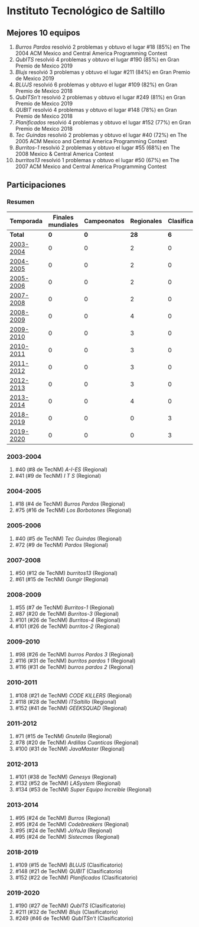 ---
---

# Instituto Tecnológico de Saltillo

## Mejores 10 equipos

1. _Burros Pardos_ resolvió 2 problemas y obtuvo el lugar #18 (85%) en The 2004 ACM Mexico and Central America Programming Contest
1. _QubITS_ resolvió 4 problemas y obtuvo el lugar #190 (85%) en Gran Premio de Mexico 2019
1. _Blujs_ resolvió 3 problemas y obtuvo el lugar #211 (84%) en Gran Premio de Mexico 2019
1. _BLUJS_ resolvió 6 problemas y obtuvo el lugar #109 (82%) en Gran Premio de Mexico 2018
1. _QubITSn't_ resolvió 2 problemas y obtuvo el lugar #249 (81%) en Gran Premio de Mexico 2019
1. _QUBIT_ resolvió 4 problemas y obtuvo el lugar #148 (78%) en Gran Premio de Mexico 2018
1. _Planificados_ resolvió 4 problemas y obtuvo el lugar #152 (77%) en Gran Premio de Mexico 2018
1. _Tec Guindas_ resolvió 2 problemas y obtuvo el lugar #40 (72%) en The 2005 ACM Mexico and Central America Programming Contest
1. _Burritos-1_ resolvió 2 problemas y obtuvo el lugar #55 (68%) en The 2008 Mexico & Central America Contest
1. _burritos13_ resolvió 1 problemas y obtuvo el lugar #50 (67%) en The 2007 ACM Mexico and Central America Programming Contest

## Participaciones

### Resumen

| Temporada | Finales mundiales | Campeonatos | Regionales | Clasificatorios | Equipos |
| --- | --- | --- | --- | --- | --- |
| **Total** | **0** | **0** | **28** | **6** | **34** |
| [2003-2004](#2003-2004) | 0 | 0 | 2 | 0 | 2 |
| [2004-2005](#2004-2005) | 0 | 0 | 2 | 0 | 2 |
| [2005-2006](#2005-2006) | 0 | 0 | 2 | 0 | 2 |
| [2007-2008](#2007-2008) | 0 | 0 | 2 | 0 | 2 |
| [2008-2009](#2008-2009) | 0 | 0 | 4 | 0 | 4 |
| [2009-2010](#2009-2010) | 0 | 0 | 3 | 0 | 3 |
| [2010-2011](#2010-2011) | 0 | 0 | 3 | 0 | 3 |
| [2011-2012](#2011-2012) | 0 | 0 | 3 | 0 | 3 |
| [2012-2013](#2012-2013) | 0 | 0 | 3 | 0 | 3 |
| [2013-2014](#2013-2014) | 0 | 0 | 4 | 0 | 4 |
| [2018-2019](#2018-2019) | 0 | 0 | 0 | 3 | 3 |
| [2019-2020](#2019-2020) | 0 | 0 | 0 | 3 | 3 |

### 2003-2004

1. #40 (#8 de TecNM) _A-I-ES_ (Regional)
1. #41 (#9 de TecNM) _I T S_ (Regional)

### 2004-2005

1. #18 (#4 de TecNM) _Burros Pardos_ (Regional)
1. #75 (#16 de TecNM) _Los Borbotones_ (Regional)

### 2005-2006

1. #40 (#5 de TecNM) _Tec Guindas_ (Regional)
1. #72 (#9 de TecNM) _Pardos_ (Regional)

### 2007-2008

1. #50 (#12 de TecNM) _burritos13_ (Regional)
1. #61 (#15 de TecNM) _Gungir_ (Regional)

### 2008-2009

1. #55 (#7 de TecNM) _Burritos-1_ (Regional)
1. #87 (#20 de TecNM) _Burritos-3_ (Regional)
1. #101 (#26 de TecNM) _Burritos-4_ (Regional)
1. #101 (#26 de TecNM) _burritos-2_ (Regional)

### 2009-2010

1. #98 (#26 de TecNM) _burros Pardos 3_ (Regional)
1. #116 (#31 de TecNM) _burritos pardos 1_ (Regional)
1. #116 (#31 de TecNM) _burros pardos 2_ (Regional)

### 2010-2011

1. #108 (#21 de TecNM) _CODE KILLERS_ (Regional)
1. #118 (#28 de TecNM) _ITSaltillo_ (Regional)
1. #152 (#41 de TecNM) _GEEKSQUAD_ (Regional)

### 2011-2012

1. #71 (#15 de TecNM) _Gnutella_ (Regional)
1. #78 (#20 de TecNM) _Ardillas Cuanticas_ (Regional)
1. #100 (#31 de TecNM) _JavaMaster_ (Regional)

### 2012-2013

1. #101 (#38 de TecNM) _Genesys_ (Regional)
1. #132 (#52 de TecNM) _LASystem_ (Regional)
1. #134 (#53 de TecNM) _Super Equipo Increible_ (Regional)

### 2013-2014

1. #95 (#24 de TecNM) _Burros_ (Regional)
1. #95 (#24 de TecNM) _Codebreakers_ (Regional)
1. #95 (#24 de TecNM) _JoYaJa_ (Regional)
1. #95 (#24 de TecNM) _Sistecmas_ (Regional)

### 2018-2019

1. #109 (#15 de TecNM) _BLUJS_ (Clasificatorio)
1. #148 (#21 de TecNM) _QUBIT_ (Clasificatorio)
1. #152 (#22 de TecNM) _Planificados_ (Clasificatorio)

### 2019-2020

1. #190 (#27 de TecNM) _QubITS_ (Clasificatorio)
1. #211 (#32 de TecNM) _Blujs_ (Clasificatorio)
1. #249 (#46 de TecNM) _QubITSn't_ (Clasificatorio)



